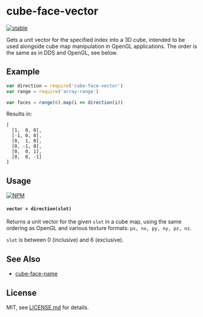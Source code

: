 # cube-face-vector

[![stable](http://badges.github.io/stability-badges/dist/stable.svg)](http://github.com/badges/stability-badges)

Gets a unit vector for the specified index into a 3D cube, intended to be used alongside cube map manipulation in OpenGL applications. The order is the same as in DDS and OpenGL, see below.

## Example

```js
var direction = require('cube-face-vector')
var range = require('array-range')

var faces = range(6).map(i => direction(i))
```

Results in:

```
[
  [1,  0, 0],
  [-1, 0, 0],
  [0,  1, 0],
  [0, -1, 0],
  [0,  0, 1],
  [0,  0, -1]
]
```

## Usage

[![NPM](https://nodei.co/npm/cube-face-vector.png)](https://www.npmjs.com/package/cube-face-vector)

#### `vector = direction(slot)`

Returns a unit vector for the given `slot` in a cube map, using the same ordering as OpenGL and various texture formats: `px, nx, py, ny, pz, nz`.

`slot` is between 0 (inclusive) and 6 (exclusive).

## See Also

- [cube-face-name](https://www.npmjs.com/package/cube-face-name)

## License

MIT, see [LICENSE.md](http://github.com/Jam3/cube-face-vector/blob/master/LICENSE.md) for details.
